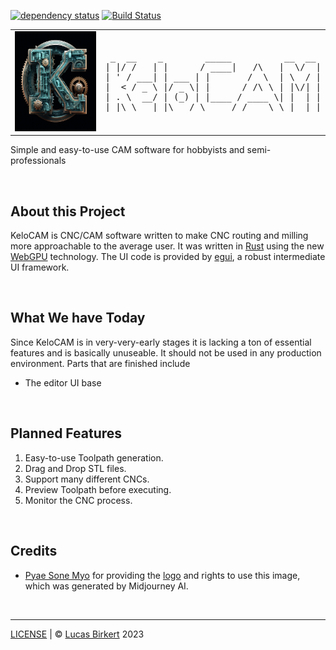 [![dependency status](https://deps.rs/repo/github/GamePowerX/KeloCAM/status.svg)](https://deps.rs/repo/github/GamePowerX/KeloCAM)
[![Build Status](https://github.com/GamePowerX/KeloCAM/workflows/CI/badge.svg)](https://github.com/GamePowerX/KeloCAM/actions?workflow=CI)

<!--
    This is a placeholder, we will merge the logo and the KeloCAM name into a single banner image later.
!-->
<table>
    <td>
      <a href="https://kelocam.org"><img src="logo.png" alt="Logo" height="160px"></a></td>
    <td>
<pre> _  __    _        _____          __  __ 
| |/ /   | |      / ____|   /\   |  \/  |
| ' / ___| | ___ | |       /  \  | \  / |
|  < / _ \ |/ _ \| |      / /\ \ | |\/| |
| . \  __/ | (_) | |____ / ____ \| |  | |
|_|\_\___|_|\___/ \_____/_/    \_\_|  |_|</pre>
    </td>
</table>

Simple and easy-to-use CAM software for hobbyists and semi-professionals

<br>

## About this Project

KeloCAM is CNC/CAM software written to make CNC routing and milling more approachable to the average user. It was written in [Rust](https://rust-lang.org) using the new [WebGPU](https://wgpu.rs) technology. The UI code is provided by [egui](https://egui.rs), a robust intermediate UI framework.

<br>

## What We have Today

Since KeloCAM is in very-very-early stages it is lacking a ton of essential features and is basically unuseable. It should not be used in any production environment. Parts that are finished include
- The editor UI base

<br>

## Planned Features

1. Easy-to-use Toolpath generation.
2. Drag and Drop STL files.
3. Support many different CNCs.
4. Preview Toolpath before executing.
5. Monitor the CNC process.

<br>

## Credits

- [Pyae Sone Myo](https://github.com/Rickaym) for providing the [logo](logo.png) and rights to use this image, which was generated by Midjourney AI.

<br>
<hr>

[LICENSE](LICENSE) | &copy; [Lucas Birkert](https://lbirkert.com) 2023
